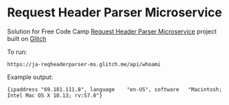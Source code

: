 # Request Header Parser Microservice

Solution for Free Code Camp [Request Header Parser Microservice](https://www.freecodecamp.org/challenges/request-header-parser-microservice) project built on [Glitch](https://glitch.com/)

To run:

`https://ja-reqheaderparser-ms.glitch.me/api/whoami`

Example output:


`{ipaddress	"69.181.111.8", language	"en-US", software	"Macintosh; Intel Mac OS X 10.13; rv:57.0"}`
